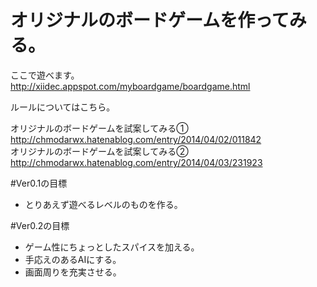 オリジナルのボードゲームを作ってみる。
===========

ここで遊べます。    
http://xiidec.appspot.com/myboardgame/boardgame.html  


ルールについてはこちら。  

オリジナルのボードゲームを試案してみる①  
http://chmodarwx.hatenablog.com/entry/2014/04/02/011842  
オリジナルのボードゲームを試案してみる②  
http://chmodarwx.hatenablog.com/entry/2014/04/03/231923  

#Ver0.1の目標
* とりあえず遊べるレベルのものを作る。

#Ver0.2の目標
* ゲーム性にちょっとしたスパイスを加える。
* 手応えのあるAIにする。
* 画面周りを充実させる。